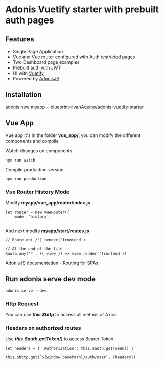 # Adonis Vuetify starter with prebuilt auth pages

## Features
* Single Page Application
* Vue and Vue router configured with Auth restricted pages
* Two Dashboard page examples
* Prebuilt auth with JWT
* UI with [Vuetify](https://vuetifyjs.com)
* Powered by [AdonisJS](https://adonisjs.com)

## Installation

adonis new myapp --blueprint=IvanAquino/adonis-vuetify-starter


## Vue App

Vue app it's in the folder __vue_app/__, you can modify the different components and compile

Watch changes on components
```
npm run watch
```

Compile production version
```
npm run production
```

### Vue Router History Mode

Modify __myapp/vue\_app/router/index.js__

```
let router = new VueRouter({
    mode: 'history',
    ....
```
And next modify __myapp/start/routes.js__

```
// Route.on('/').render('frontend')

// At the end of the file
Route.any('*', ({ view }) => view.render('frontend'))
```

AdonisJS documentation - [Routing for SPAs](https://adonisjs.com/docs/4.1/routing#_routing_for_spa_s)

## Run adonis serve dev mode

```
adonis serve --dev
```

### Http Request
You can use ___this.$http___ to access all methos of Axios

### Headers on authorized routes
Use ___this.$auth.getToken()___ to access Bearer Token

```
let headers = { 'Authorization': this.$auth.getToken() }

this.$http.get(`${window.basePath}/auth/user`, {headers})
```